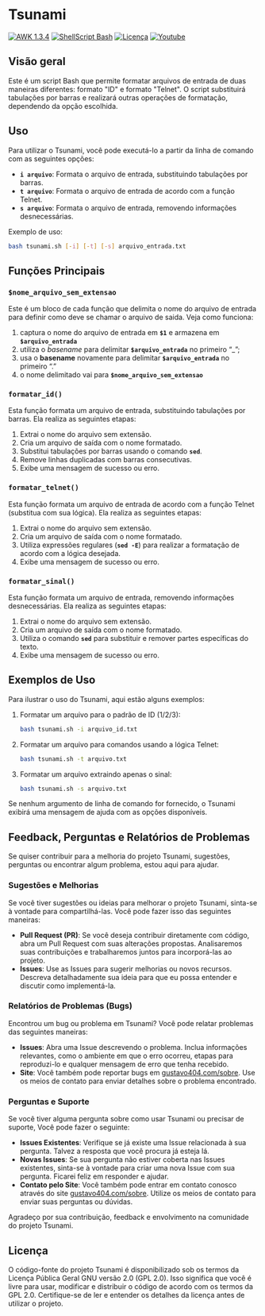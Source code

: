 # Tsunami
[![AWK 1.3.4](https://img.shields.io/badge/AWK-1.3.4-red)](https://packages.debian.org/stable/awk) 
[![ShellScript Bash](https://img.shields.io/badge/ShellScript-Bash-blue)](https://www.gnu.org/software/bash/)
[![Licença](https://img.shields.io/badge/Licen%C3%A7a-GPL%202.0-yellow)](https://github.com/gustavo404/Tsunami/blob/main/LICENSE)
[![Youtube](https://img.shields.io/badge/Youtube-Gustavo404-red.svg)](https://youtube.com/gustavo404)

## Visão geral
Este é um script Bash que permite formatar arquivos de entrada de duas maneiras diferentes: formato "ID" e formato "Telnet". O script substituirá tabulações por barras e realizará outras operações de formatação, dependendo da opção escolhida.

## **Uso**

Para utilizar o Tsunami, você pode executá-lo a partir da linha de comando com as seguintes opções:

- **`i arquivo`**: Formata o arquivo de entrada, substituindo tabulações por barras.
- **`t arquivo`**: Formata o arquivo de entrada de acordo com a função Telnet.
- **`s arquivo`**: Formata o arquivo de entrada, removendo informações desnecessárias.

Exemplo de uso:

```bash
bash tsunami.sh [-i] [-t] [-s] arquivo_entrada.txt
```

## **Funções Principais**

### **`$nome_arquivo_sem_extensao`**

Este é um bloco de cada função que delimita o nome do arquivo de entrada para definir como deve se chamar o arquivo de saida. Veja como funciona:

1. captura o nome do arquivo de entrada em **`$1`** e armazena em **`$arquivo_entrada`**
2. utiliza o *basename* para delimitar **`$arquivo_entrada`** no primeiro “_”;
3. usa o ********basename******** novamente para delimitar **`$arquivo_entrada`**  no primeiro “.”
4. o nome delimitado vai para **`$nome_arquivo_sem_extensao`**

### **`formatar_id()`**

Esta função formata um arquivo de entrada, substituindo tabulações por barras. Ela realiza as seguintes etapas:

1. Extrai o nome do arquivo sem extensão.
2. Cria um arquivo de saída com o nome formatado.
3. Substitui tabulações por barras usando o comando **`sed`**.
4. Remove linhas duplicadas com barras consecutivas.
5. Exibe uma mensagem de sucesso ou erro.

### **`formatar_telnet()`**

Esta função formata um arquivo de entrada de acordo com a função Telnet (substitua com sua lógica). Ela realiza as seguintes etapas:

1. Extrai o nome do arquivo sem extensão.
2. Cria um arquivo de saída com o nome formatado.
3. Utiliza expressões regulares (**`sed -E`**) para realizar a formatação de acordo com a lógica desejada.
4. Exibe uma mensagem de sucesso ou erro.

### **`formatar_sinal()`**

Esta função formata um arquivo de entrada, removendo informações desnecessárias. Ela realiza as seguintes etapas:

1. Extrai o nome do arquivo sem extensão.
2. Cria um arquivo de saída com o nome formatado.
3. Utiliza o comando **`sed`** para substituir e remover partes específicas do texto.
4. Exibe uma mensagem de sucesso ou erro.

## **Exemplos de Uso**

Para ilustrar o uso do Tsunami, aqui estão alguns exemplos:

1. Formatar um arquivo para o padrão de ID (1/2/3):
    
    ```bash
    bash tsunami.sh -i arquivo_id.txt
    ```
    
2. Formatar um arquivo para comandos usando a lógica Telnet:
    
    ```bash
    bash tsunami.sh -t arquivo.txt
    ```
    
3. Formatar um arquivo extraindo apenas o sinal:
    
    ```bash
    bash tsunami.sh -s arquivo.txt
    ```
    

Se nenhum argumento de linha de comando for fornecido, o Tsunami exibirá uma mensagem de ajuda com as opções disponíveis.

## Feedback, Perguntas e Relatórios de Problemas

Se quiser contribuir para a melhoria do projeto Tsunami, sugestões, perguntas ou encontrar algum problema, estou aqui para ajudar.

### Sugestões e Melhorias

Se você tiver sugestões ou ideias para melhorar o projeto Tsunami, sinta-se à vontade para compartilhá-las. Você pode fazer isso das seguintes maneiras:

- **Pull Request (PR)**: Se você deseja contribuir diretamente com código, abra um Pull Request com suas alterações propostas. Analisaremos suas contribuições e trabalharemos juntos para incorporá-las ao projeto.
- **Issues**: Use as Issues para sugerir melhorias ou novos recursos. Descreva detalhadamente sua ideia para que eu possa entender e discutir como implementá-la.

### Relatórios de Problemas (Bugs)

Encontrou um bug ou problema em Tsunami? Você pode relatar problemas das seguintes maneiras:

- **Issues**: Abra uma Issue descrevendo o problema. Inclua informações relevantes, como o ambiente em que o erro ocorreu, etapas para reproduzi-lo e qualquer mensagem de erro que tenha recebido.
- **Site**: Você também pode reportar bugs em [gustavo404.com/sobre](https://www.gustavo404.com/sobre). Use os meios de contato para enviar detalhes sobre o problema encontrado.

### Perguntas e Suporte

Se você tiver alguma pergunta sobre como usar Tsunami ou precisar de suporte, Você pode fazer o seguinte:

- **Issues Existentes**: Verifique se já existe uma Issue relacionada à sua pergunta. Talvez a resposta que você procura já esteja lá.
- **Novas Issues**: Se sua pergunta não estiver coberta nas Issues existentes, sinta-se à vontade para criar uma nova Issue com sua pergunta. Ficarei feliz em responder e ajudar.
- **Contato pelo Site**: Você também pode entrar em contato conosco através do site [gustavo404.com/sobre](https://www.gustavo404.com/sobre). Utilize os meios de contato para enviar suas perguntas ou dúvidas.

Agradeço por sua contribuição, feedback e envolvimento na comunidade do projeto Tsunami.

## Licença

O código-fonte do projeto Tsunami é disponibilizado sob os termos da Licença Pública Geral GNU versão 2.0 (GPL 2.0). Isso significa que você é livre para usar, modificar e distribuir o código de acordo com os termos da GPL 2.0. Certifique-se de ler e entender os detalhes da licença antes de utilizar o projeto.
